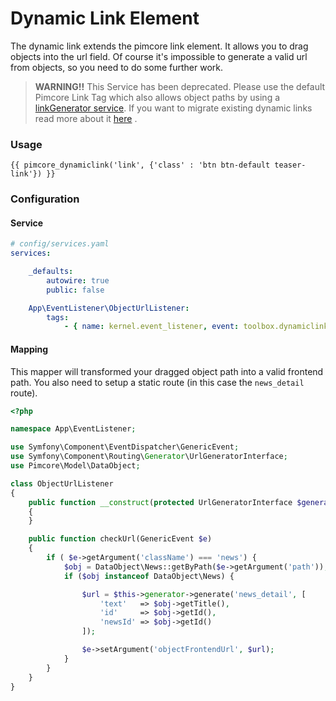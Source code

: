 # Dynamic Link Element
The dynamic link extends the pimcore link element. It allows you to drag objects into the url field.
Of course it's impossible to generate a valid url from objects, so you need to do some further work.

> **WARNING!!** This Service has been deprecated.
> Please use the default Pimcore Link Tag which also allows object paths by using a [linkGenerator service](https://pimcore.com/docs/5.x/Development_Documentation/Objects/Object_Classes/Class_Settings/Link_Generator.html).
> If you want to migrate existing dynamic links read more about it [here](./70_ConfigurationFlags.md#-use_dynamic_links-flag) .

### Usage

```twig
{{ pimcore_dynamiclink('link', {'class' : 'btn btn-default teaser-link'}) }}
```
### Configuration 

#### Service
```yaml
# config/services.yaml
services:

    _defaults:
        autowire: true
        public: false

    App\EventListener\ObjectUrlListener:
        tags:
            - { name: kernel.event_listener, event: toolbox.dynamiclink.object.url, method: checkUrl }
```

#### Mapping

This mapper will transformed your dragged object path into a valid frontend path. 
You also need to setup a static route (in this case the `news_detail` route).

```php
<?php

namespace App\EventListener;

use Symfony\Component\EventDispatcher\GenericEvent;
use Symfony\Component\Routing\Generator\UrlGeneratorInterface;
use Pimcore\Model\DataObject;

class ObjectUrlListener
{
    public function __construct(protected UrlGeneratorInterface $generator)
    {
    }

    public function checkUrl(GenericEvent $e)
    {
        if ( $e->getArgument('className') === 'news') {
            $obj = DataObject\News::getByPath($e->getArgument('path'));
            if ($obj instanceof DataObject\News) {

                $url = $this->generator->generate('news_detail', [
                    'text'   => $obj->getTitle(),
                    'id'     => $obj->getId(),
                    'newsId' => $obj->getId()
                ]);

                $e->setArgument('objectFrontendUrl', $url);
            }
        }
    }
}
```